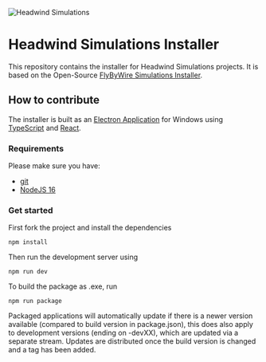 ![Headwind Simulations](https://headwindsim.net/assets/images/headwind-logo-light.png)

# Headwind Simulations Installer

This repository contains the installer for Headwind Simulations projects.
It is based on the Open-Source [FlyByWire Simulations Installer](https://github.com/flybywiresim/installer).

## How to contribute

The installer is built as an [Electron Application](https://www.electronjs.org/) for Windows using [TypeScript](https://www.typescriptlang.org/) and [React](https://reactjs.org/).

### Requirements

Please make sure you have:

- [git](https://git-scm.com/downloads)
- [NodeJS 16](https://nodejs.org/en/)

### Get started

First fork the project and install the dependencies

```shell script
npm install
```

Then run the development server using

```shell script
npm run dev
```

To build the package as .exe, run

```shell script
npm run package
```

Packaged applications will automatically update if there is a newer version available (compared to build version in package.json), this does also apply to development versions (ending on -devXX), which are updated via a separate stream. Updates are distributed once the build version is changed and a tag has been added.
